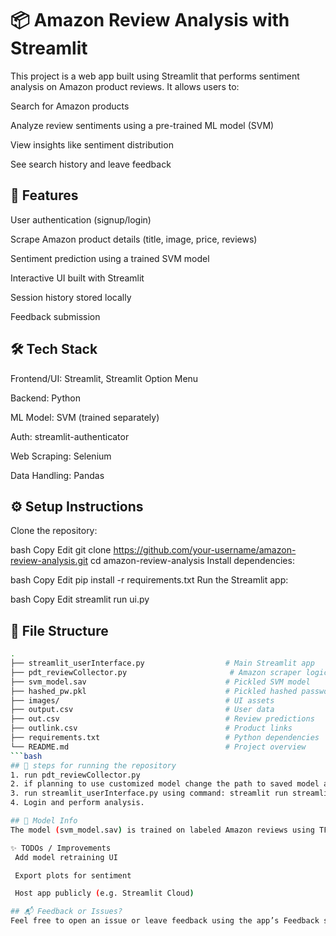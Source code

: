 # 📦 Amazon Review Analysis with Streamlit


This project is a web app built using Streamlit that performs sentiment analysis on Amazon product reviews. It allows users to:

Search for Amazon products

Analyze review sentiments using a pre-trained ML model (SVM)

View insights like sentiment distribution

See search history and leave feedback

## 🚀 Features

User authentication (signup/login)

Scrape Amazon product details (title, image, price, reviews)

Sentiment prediction using a trained SVM model

Interactive UI built with Streamlit

Session history stored locally

Feedback submission

## 🛠️ Tech Stack
Frontend/UI: Streamlit, Streamlit Option Menu

Backend: Python

ML Model: SVM (trained separately)

Auth: streamlit-authenticator

Web Scraping: Selenium 

Data Handling: Pandas

## ⚙️ Setup Instructions
Clone the repository:

bash
Copy
Edit
git clone https://github.com/your-username/amazon-review-analysis.git
cd amazon-review-analysis
Install dependencies:

bash
Copy
Edit
pip install -r requirements.txt
Run the Streamlit app:

bash
Copy
Edit
streamlit run ui.py
## 📁 File Structure
```bash
.
├── streamlit_userInterface.py                  # Main Streamlit app
├── pdt_reviewCollector.py                       # Amazon scraper logic
├── svm_model.sav                               # Pickled SVM model
├── hashed_pw.pkl                               # Pickled hashed passwords
├── images/                                     # UI assets
├── output.csv                                  # User data
├── out.csv                                     # Review predictions
├── outlink.csv                                 # Product links
├── requirements.txt                            # Python dependencies
└── README.md                                   # Project overview
```bash
## 🎯 steps for running the repository
1. run pdt_reviewCollector.py
2. if planning to use customized model change the path to saved model and perform appropriate data inference.
3. run streamlit_userInterface.py using command: streamlit run streamlit_userInterface.py
4. Login and perform analysis.

## 🤖 Model Info
The model (svm_model.sav) is trained on labeled Amazon reviews using TF-IDF + SVM. You can retrain it on your own dataset for customization. save and load it by changing pah to the model.

✨ TODOs / Improvements
 Add model retraining UI

 Export plots for sentiment

 Host app publicly (e.g. Streamlit Cloud)

## 📬 Feedback or Issues?
Feel free to open an issue or leave feedback using the app’s Feedback section!
